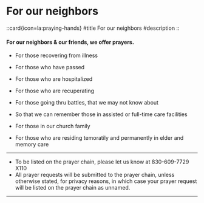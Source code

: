 # For our neighbors

::card{icon=la:praying-hands}
#title
For our neighbors
#description
::

#### For our neighbors & our friends, we offer prayers.

- For those recovering from illness

- For those who have passed

- For those who are hospitalized

- For those who are recuperating

- For those going thru battles, that we may not know about

- So that we can remember those in assisted or full-time care facilities

- For those in our church family

- For those who are residing temoratily and permanently in elder and memory care

---

- To be listed on the prayer chain, please let us know at 830-609-7729 X110
- All prayer requests will be submitted to the prayer chain, unless otherwise stated, for privacy reasons, in which case your prayer request will be listed on the prayer chain as unnamed.

---
